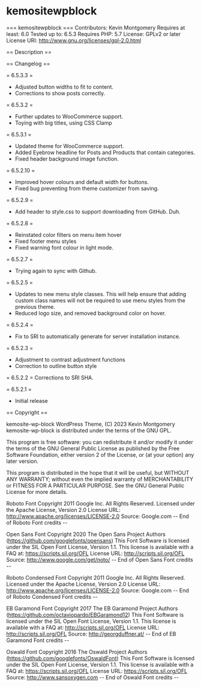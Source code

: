 # kemositewpblock

=== kemositewpblock ===
Contributors: Kevin Montgomery
Requires at least: 6.0
Tested up to: 6.5.3
Requires PHP: 5.7
License: GPLv2 or later
License URI: http://www.gnu.org/licenses/gpl-2.0.html

== Description ==



== Changelog ==

= 6.5.3.3 =
- Adjusted button widths to fit to content.
- Corrections to show posts correctly.

= 6.5.3.2 =
- Further updates to WooCommerce support.
- Toying with big titles, using CSS Clamp

= 6.5.3.1 =
- Updated theme for WooCommerce support.
- Added Eyebrow headline for Posts and Products that contain categories.
- Fixed header background image function.

= 6.5.2.10 =
- Improved hover colours and default width for buttons.
- Fixed bug preventing from theme customizer from saving.

= 6.5.2.9 =
- Add header to style.css to support downloading from GitHub. Duh.

= 6.5.2.8 =
- Reinstated color filters on menu item hover
- Fixed footer menu styles
- Fixed warning font colour in light mode.

= 6.5.2.7 =
- Trying again to sync with Github.

= 6.5.2.5 =
- Updates to new menu style classes. This will help ensure that adding custom class names will not be required to use menu styles from the previous theme.
- Reduced logo size, and removed background color on hover.

= 6.5.2.4 =
- Fix to SRI to automatically generate for server installation instance.

= 6.5.2.3 =
- Adjustment to contrast adjustment functions
- Correction to outline button style

= 6.5.2.2 =
Corrections to SRI SHA.

= 6.5.2.1 =
* Initial release

== Copyright ==

kemosite-wp-block WordPress Theme, (C) 2023 Kevin Montgomery
kemosite-wp-block is distributed under the terms of the GNU GPL.

This program is free software: you can redistribute it and/or modify
it under the terms of the GNU General Public License as published by
the Free Software Foundation, either version 2 of the License, or
(at your option) any later version.

This program is distributed in the hope that it will be useful,
but WITHOUT ANY WARRANTY; without even the implied warranty of
MERCHANTABILITY or FITNESS FOR A PARTICULAR PURPOSE. See the
GNU General Public License for more details.

Roboto Font
Copyright 2011 Google Inc. All Rights Reserved. 
Licensed under the Apache License, Version 2.0 
License URL: http://www.apache.org/licenses/LICENSE-2.0 
Source: Google.com
-- End of Roboto Font credits --

Open Sans Font
Copyright 2020 The Open Sans Project Authors (https://github.com/googlefonts/opensans) 
This Font Software is licensed under the SIL Open Font License, Version 1.1. This license is available with a FAQ at: https://scripts.sil.org/OFL 
License URL: http://scripts.sil.org/OFL 
Source: http://www.google.com/get/noto/
-- End of Open Sans Font credits --

Roboto Condensed Font
Copyright 2011 Google Inc. All Rights Reserved. 
Licensed under the Apache License, Version 2.0 
License URL: http://www.apache.org/licenses/LICENSE-2.0 
Source: Google.com
-- End of Roboto Condensed Font credits --

EB Garamond Font
Copyright 2017 The EB Garamond Project Authors (https://github.com/octaviopardo/EBGaramond12) 
This Font Software is licensed under the SIL Open Font License, Version 1.1. This license is available with a FAQ at: http://scripts.sil.org/OFL 
License URL: http://scripts.sil.org/OFL 
Source: http://georgduffner.at/
-- End of EB Garamond Font credits --

Oswald Font
Copyright 2016 The Oswald Project Authors (https://github.com/googlefonts/OswaldFont) 
This Font Software is licensed under the SIL Open Font License, Version 1.1. This license is available with a FAQ at: https://scripts.sil.org/OFL 
License URL: https://scripts.sil.org/OFL 
Source: http://www.sansoxygen.com
-- End of Oswald Font credits --

